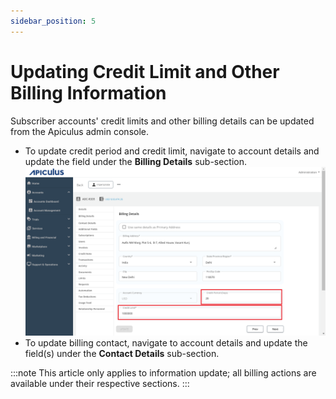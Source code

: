```yaml
---
sidebar_position: 5
---
```

# Updating Credit Limit and Other Billing Information

Subscriber accounts' credit limits and other billing details can be updated from the Apiculus admin console.

- To update credit period and credit limit, navigate to account details and update the field under the **Billing Details** sub-section.![Updating Credit Limit](img/Billing.png)
- To update billing contact, navigate to account details and update the field(s) under the **Contact Details** sub-section.

:::note
This article only applies to information update; all billing actions are available under their respective sections.
:::




